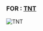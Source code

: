 ### FOR : [TNT](https://t.me/is_tnt) ###

![TNT](https://telegra.ph/file/4992d6e018a251fee31b1.jpg)
